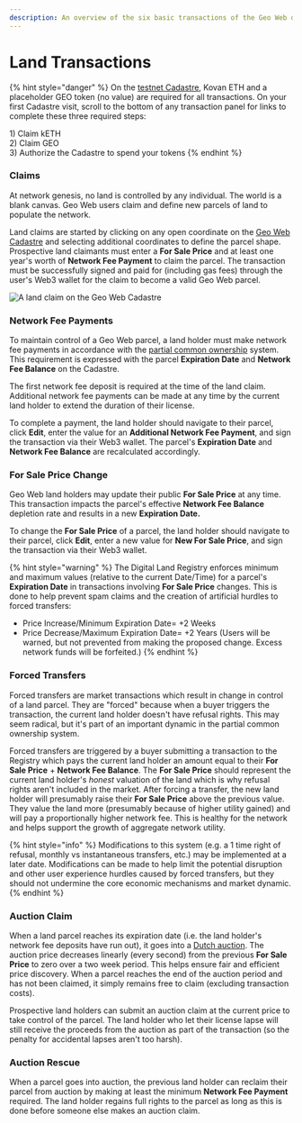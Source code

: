 ```yaml
---
description: An overview of the six basic transactions of the Geo Web digital land market.
---
```


# Land Transactions

{% hint style="danger" %}
On the [testnet Cadastre](https://geoweb.eth.link/), Kovan ETH and a placeholder GEO token \(no value\) are required for all transactions. On your first Cadastre visit, scroll to the bottom of any transaction panel for links to complete these three required steps:

1\) Claim kETH  
2\) Claim GEO  
3\) Authorize the Cadastre to spend your tokens
{% endhint %}

### Claims

At network genesis, no land is controlled by any individual. The world is a blank canvas. Geo Web users claim and define new parcels of land to populate the network. 

Land claims are started by clicking on any open coordinate on the [Geo Web Cadastre](cadastre.md) and selecting additional coordinates to define the parcel shape. Prospective land claimants must enter a **For Sale Price** and at least one year's worth of **Network Fee Payment** to claim the parcel. The transaction must be successfully signed and paid for \(including gas fees\) through the user's Web3 wallet for the claim to become a valid Geo Web parcel.

![A land claim on the Geo Web Cadastre](../.gitbook/assets/land-claim.gif)

### Network Fee Payments

To maintain control of a Geo Web parcel, a land holder must make network fee payments in accordance with the [partial common ownership](partial-common-ownership.md) system. This requirement is expressed with the parcel **Expiration Date** and **Network Fee Balance** on the Cadastre.

The first network fee deposit is required at the time of the land claim. Additional network fee payments can be made at any time by the current land holder to extend the duration of their license. 

To complete a payment, the land holder should navigate to their parcel, click **Edit**, enter the value for an **Additional Network Fee Payment**, and sign the transaction via their Web3 wallet. The parcel's **Expiration Date** and **Network Fee Balance** are recalculated accordingly.

### For Sale Price Change

Geo Web land holders may update their public **For Sale Price** at any time. This transaction impacts the parcel's effective **Network Fee Balance** depletion rate and results in a new **Expiration Date.**

To change the **For Sale Price** of a parcel, the land holder should navigate to their parcel, click **Edit**, enter a new value for **New For Sale Price**, and sign the transaction via their Web3 wallet.

{% hint style="warning" %}
The Digital Land Registry enforces minimum and maximum values \(relative to the current Date/Time\) for a parcel's **Expiration Date** in transactions involving **For Sale Price** changes. This is done to help prevent spam claims and the creation of artificial hurdles to forced transfers:

* Price Increase/Minimum Expiration Date= +2 Weeks
* Price Decrease/Maximum Expiration Date= +2 Years \(Users will be warned, but not prevented from making the proposed change. Excess network funds will be forfeited.\)
{% endhint %}

### Forced Transfers

Forced transfers are market transactions which result in change in control of a land parcel. They are "forced" because when a buyer triggers the transaction, the current land holder doesn't have refusal rights. This may seem radical, but it's part of an important dynamic in the partial common ownership system.

Forced transfers are triggered by a buyer submitting a transaction to the Registry which pays the current land holder an amount equal to their **For Sale Price** + **Network Fee Balance**. The **For Sale Price** should represent the current land holder's _honest_ valuation of the land which is why refusal rights aren't included in the market. After forcing a transfer, the new land holder will presumably raise their **For Sale Price** above the previous value. They value the land more \(presumably because of higher utility gained\) and will pay a proportionally higher network fee. This is healthy for the network and helps support the growth of aggregate network utility.

{% hint style="info" %}
Modifications to this system \(e.g. a 1 time right of refusal, monthly vs instantaneous transfers, etc.\) may be implemented at a later date. Modifications can be made to help limit the potential disruption and other user experience hurdles caused by forced transfers, but they should not undermine the core economic mechanisms and market dynamic.
{% endhint %}

### Auction Claim

When a land parcel reaches its expiration date \(i.e. the land holder's network fee deposits have run out\), it goes into a [Dutch auction](https://en.wikipedia.org/wiki/Dutch_auction). The auction price decreases linearly \(every second\) from the previous **For Sale Price** to zero over a two week period. This helps ensure fair and efficient price discovery. When a parcel reaches the end of the auction period and has not been claimed, it simply remains free to claim \(excluding transaction costs\).

Prospective land holders can submit an auction claim at the current price to take control of the parcel. The land holder who let their license lapse will still receive the proceeds from the auction as part of the transaction \(so the penalty for accidental lapses aren't too harsh\).

### Auction Rescue

When a parcel goes into auction, the previous land holder can reclaim their parcel from auction by making at least the minimum **Network Fee Payment** required. The land holder regains full rights to the parcel as long as this is done before someone else makes an auction claim.

